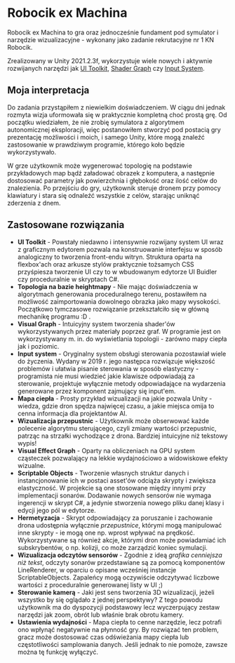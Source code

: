 # Robocik ex Machina

Robocik ex Machina to gra oraz jednocześnie fundament pod symulator i narzędzie wizualizacyjne - wykonany jako zadanie rekrutacyjne nr 1 KN Robocik.

Zrealizowany w Unity 2021.2.3f, wykorzystuje wiele nowych i aktywnie rozwijanych narzędzi jak [UI Toolkit], [Shader Graph] czy [Input System].

## Moja interpretacja

Do zadania przystąpiłem z niewielkim doświadczeniem. W ciągu dni jednak rozmyta wizja uformowała się w praktycznie kompletną choć prostą grę. Od początku wiedziałem, że nie zrobię symulatora z algorytmem autonomicznej eksploracji, więc postanowiłem stworzyć pod postacią gry prezentację możliwości i moich, i samego Unity, które mogą znaleźć zastosowanie w prawdziwym programie, którego koło będzie wykorzystywało.

W grze użytkownik może wygenerować topologię na podstawie przykładowych map bądź załadować obrazek z komputera, a następnie dostosować parametry jak powierzchnia i głębokość oraz ilość celów do znalezienia. Po przejściu do gry, użytkownik steruje dronem przy pomocy klawiatury i stara się odnaleźć wszystkie z celów, starając uniknąć zderzenia z dnem.

## Zastosowane rozwiązania

- **UI Toolkit** - Powstały niedawno i intensywnie rozwijany system UI wraz z graficznym edytorem pozwala na konstruowanie interfejsu w sposób analogiczny to tworzenia front-endu witryn. Struktura oparta na flexbox'ach oraz arkusze stylów praktycznie tożsamych CSS przyśpiesza tworzenie UI czy to w wbudowanym edytorze UI Buidler czy proceduralnie w skryptach C#.
- **Topologia na bazie heightmapy** - Nie mając doświadczenia w algorytmach generowania proceduralnego terenu, postawiłem na możliwość zaimportowania dowolnego obrazka jako mapy wysokości. Początkowo tymczasowe rozwiązanie przekształciło się w główną mechanikę programu :D .
- **Visual Graph** - Intuicyjny system tworzenia shader'ów wykorzystywanych przez materiały poprzez graf. W programie jest on wykorzystywany m. in. do wyświetlania topologii - zarówno mapy ciepła jak i poziomic.
- **Input system** - Oryginalny system obsługi sterowania pozostawiał wiele do życzenia. Wydany w 2019 r. jego następca rozwiązuje większość problemów i ułatwia pisanie sterowania w sposób elastyczny - programista nie musi wiedzieć jakie klawisze odpowiadają za sterowanie, projektuje wyłącznie metody odpowiadające na wydarzenia generowane przez komponent zajmujący się input'em.
- **Mapa ciepła** - Prosty przykład wizualizacji na jakie pozwala Unity - wiedza, gdzie dron spędza najwięcej czasu, a jakie miejsca omija to cenna informacja dla projektantów AI.
- **Wizualizacja przepustnic** - Użytkownik może obserwować każde polecenie algorytmu sterującego, czyli zmiany wartości przepustnic, patrząc na strzałki wychodzące z drona. Bardziej intuicyjne niż tekstowy wypis!
- **Visual Effect Graph** - Oparty na obliczeniach na GPU system cząsteczek pozwalający na lekkie wydajnościowo a widowiskowe efekty wizualne.
- **Scriptable Objects** - Tworzenie własnych struktur danych i instancjonowanie ich w postaci asset'ów odciąża skrypty i zwiększa elastyczność. W projekcie są one stosowane między innymi przy implementacji sonarów. Dodawanie nowych sensorów nie wymaga ingerencji w skrypt C#, a jedynie stworzenia nowego pliku danej klasy i edycji jego pól w edytorze.
- **Hermetyzacja** - Skrypt odpowiadający za poruszanie i zachowanie drona udostępnia wyłącznie _przepustnice_, którymi mogą manipulować inne skrypty - ie mogą one np. wprost wpływać na prędkość. Wykorzystywane są również akcje, którymi dron może powiadamiać ich subskrybentów, o np. kolizji, co może zarządzić koniec symulacji.
- **Wizualizacja odczytów sensorów** - Zgodnie z ideą _grafika cenniejsza niż tekst_, odczyty sonarów przedstawiane są za pomocą komponentów LineRenderer, w oparciu o opisane wcześniej instancje ScriptableObjects. Zapaleńcy mogą oczywiście odczytywać liczbowe wartości z proceduralnie generowanej listy w UI ;)
- **Sterowanie kamerą** - Jaki jest sens tworzenia 3D wizualizacji, jeżeli wszystko by się oglądało z jednej perspektywy? Z tego powodu użytkownik ma do dyspozycji podstawowy lecz wyczerpujący zestaw narzędzi jak zoom, obrót lub właśnie brak obrotu kamery.
- **Ustawienia wydajności** - Mapa ciepła to cenne narzędzie, lecz potrafi ono wpłynąć negatywnie na płynność gry. By rozwiązać ten problem, gracz może dostosować czas odświeżania mapy ciepła lub częstotliwości samplowania danych. Jeśli jednak to nie pomoże, zawsze można tę funkcję wyłączyć.

[ui toolkit]: <https://docs.unity3d.com/Manual/UIElements.html>
[shader graph]: <https://unity.com/shader-graph>
[input system]: <https://docs.unity3d.com/Packages/com.unity.inputsystem@1.2/manual/index.html>